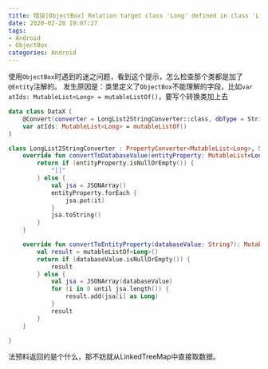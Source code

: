 ```yaml
---
title: 错误[ObjectBox] Relation target class 'Long' defined in class 'LocalMessage' could not be foun...
date: 2020-02-28 19:07:27
tags: 
- Android
- ObjectBox
categories: Android
---
```


使用`ObjectBox`时遇到的迷之问题，看到这个提示，怎么检查那个类都是加了`@Entity`注解的。
发生原因是：类里定义了`ObjectBox`不能理解的字段，比如`var atIds: MutableList<Long> = mutableListOf()`，要写个转换类加上去
```kotlin 
data class DataX（
    @Convert(converter = LongList2StringConverter::class, dbType = String::class)
    var atIds: MutableList<Long> = mutableListOf()
)

class LongList2StringConverter : PropertyConverter<MutableList<Long>, String> {
    override fun convertToDatabaseValue(entityProperty: MutableList<Long>?): String {
        return if (entityProperty.isNullOrEmpty()) {
            "[]"
        } else {
            val jsa = JSONArray()
            entityProperty.forEach {
                jsa.put(it)
            }
            jsa.toString()
        }
    }

    override fun convertToEntityProperty(databaseValue: String?): MutableList<Long> {
        val result = mutableListOf<Long>()
        return if (databaseValue.isNullOrEmpty()) {
            result
        } else {
            val jsa = JSONArray(databaseValue)
            for (i in 0 until jsa.length()) {
                result.add(jsa[i] as Long)
            }
            result
        }
    }

}
```
法预料返回的是个什么，那不妨就从LinkedTreeMap中直接取数据。